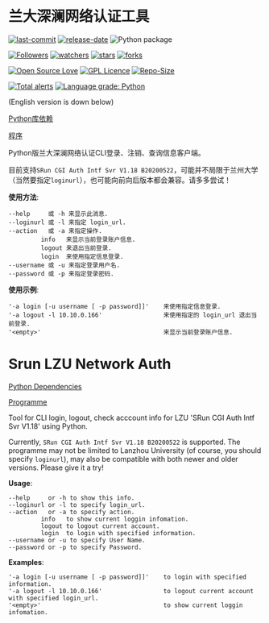 # 兰大深澜网络认证工具

[![last-commit](https://img.shields.io/github/last-commit/HollowMan6/Srun-LZU-Network-Auth)](../../graphs/commit-activity)
[![release-date](https://img.shields.io/github/release-date/HollowMan6/Srun-LZU-Network-Auth)](../../releases)
![Python package](https://github.com/HollowMan6/Srun-LZU-Network-Auth/workflows/Python%20package/badge.svg)

[![Followers](https://img.shields.io/github/followers/HollowMan6?style=social)](https://github.com/HollowMan6?tab=followers)
[![watchers](https://img.shields.io/github/watchers/HollowMan6/Srun-LZU-Network-Auth?style=social)](../../watchers)
[![stars](https://img.shields.io/github/stars/HollowMan6/Srun-LZU-Network-Auth?style=social)](../../stargazers)
[![forks](https://img.shields.io/github/forks/HollowMan6/Srun-LZU-Network-Auth?style=social)](../../network/members)

[![Open Source Love](https://img.shields.io/badge/-%E2%9D%A4%20Open%20Source-Green?style=flat-square&logo=Github&logoColor=white&link=https://hollowman6.github.io/fund.html)](https://hollowman6.github.io/fund.html)
[![GPL Licence](https://img.shields.io/badge/license-GPL-blue)](https://opensource.org/licenses/GPL-3.0/)
[![Repo-Size](https://img.shields.io/github/repo-size/HollowMan6/Srun-LZU-Network-Auth.svg)](../../archive/master.zip)

[![Total alerts](https://img.shields.io/lgtm/alerts/g/HollowMan6/Srun-LZU-Network-Auth.svg?logo=lgtm&logoWidth=18)](https://lgtm.com/projects/g/HollowMan6/Srun-LZU-Network-Auth/alerts/)
[![Language grade: Python](https://img.shields.io/lgtm/grade/python/g/HollowMan6/Srun-LZU-Network-Auth.svg?logo=lgtm&logoWidth=18)](https://lgtm.com/projects/g/HollowMan6/Srun-LZU-Network-Auth/context:python)

(English version is down below)

[Python库依赖](../../network/dependencies)

[程序](slna.py)

Python版兰大深澜网络认证CLI登录、注销、查询信息客户端。

目前支持`SRun CGI Auth Intf Svr V1.18 B20200522`，可能并不局限于兰州大学（当然要指定`loginurl`），也可能向前向后版本都会兼容。请多多尝试！

**使用方法**:
```text
--help     或 -h 来显示此消息.
--loginurl 或 -l 来指定 login_url.
--action   或 -a 来指定操作.
         info   来显示当前登录账户信息.
         logout 来退出当前登录.
         login  来使用指定信息登录.
--username 或 -u 来指定登录用户名.
--password 或 -p 来指定登录密码.
```

**使用示例**:
```text
'-a login [-u username [ -p password]]'    来使用指定信息登录.
'-a logout -l 10.10.0.166'                 来使用指定的 login_url 退出当前登录.
'<empty>'                                  来显示当前登录账户信息.
```

# Srun LZU Network Auth

[Python Dependencies](../../network/dependencies)

[Programme](slna.py)

Tool for CLI login, logout, check acccount info for LZU 'SRun CGI Auth Intf Svr V1.18' using Python.

Currently, `SRun CGI Auth Intf Svr V1.18 B20200522` is supported. The programme may not be limited to Lanzhou University (of course, you should specify `loginurl`), may also be compatible with both newer and older versions. Please give it a try!

**Usage**:
```text
--help     or -h to show this info.
--loginurl or -l to specify login_url.
--action   or -a to specify action.
         info   to show current loggin infomation.
         logout to logout current account.
         login  to login with specified information.
--username or -u to specify User Name.
--password or -p to specify Password.
```

**Examples**:
```text
'-a login [-u username [ -p password]]'    to login with specified information.
'-a logout -l 10.10.0.166'                 to logout current account with specified login_url.
'<empty>'                                  to show current loggin infomation.
```

